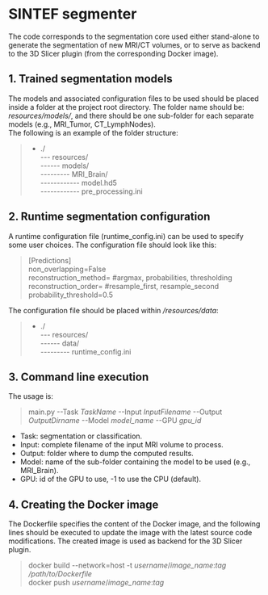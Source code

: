 # SINTEF segmenter
The code corresponds to the segmentation core used either stand-alone to generate the 
segmentation of new MRI/CT volumes, or to serve as backend to the 3D Slicer plugin (from the
corresponding Docker image).

## 1. Trained segmentation models
The models and associated configuration files to be used should be placed inside a folder
at the project root directory. The folder name should be: *resources/models/*, and there
should be one sub-folder for each separate models (e.g., MRI_Tumor, CT_LymphNodes).  
The following is an example of the folder structure:
> * ./  
> --- resources/  
> ------ models/  
> --------- MRI_Brain/  
> ------------ model.hd5  
> ------------ pre_processing.ini

## 2. Runtime segmentation configuration
A runtime configuration file (runtime_config.ini) can be used to specify some user choices.
The configuration file should look like this:  

>[Predictions]  
>non_overlapping=False  
>reconstruction_method= #argmax, probabilities, thresholding  
>reconstruction_order= #resample_first, resample_second  
>probability_threshold=0.5  

The configuration file should be placed within */resources/data*:
> * ./  
> --- resources/  
> ------ data/  
> --------- runtime_config.ini  

## 3. Command line execution
The usage is:  
> main.py --Task *TaskName* --Input *InputFilename* --Output *OutputDirname* --Model *model_name* --GPU *gpu_id*

* Task: segmentation or classification.  
* Input: complete filename of the input MRI volume to process.  
* Output: folder where to dump the computed results.  
* Model: name of the sub-folder containing the model to be used (e.g., MRI_Brain).  
* GPU: id of the GPU to use, -1 to use the CPU (default).  

## 4. Creating the Docker image
The Dockerfile specifies the content of the Docker image, and the following lines should be 
executed to update the image with the latest source code modifications. The created image is used 
as backend for the 3D Slicer plugin.  

> docker build --network=host -t *username*/*image\_name*:*tag* */path/to/Dockerfile*  
> docker push *username*/*image\_name*:*tag*  